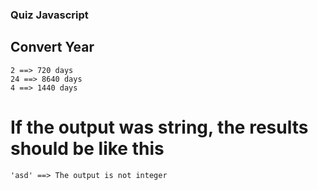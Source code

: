 ### Quiz Javascript

## Convert Year
```
2 ==> 720 days
24 ==> 8640 days
4 ==> 1440 days
```

# If the output was string, the results should be like this
```
'asd' ==> The output is not integer
```
